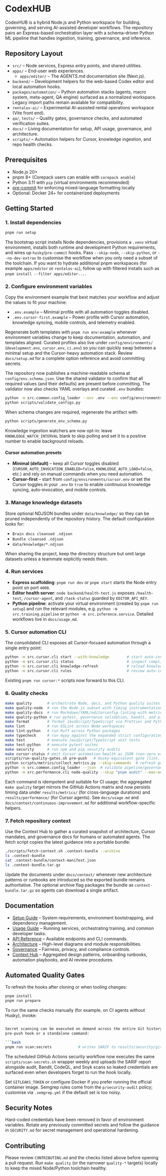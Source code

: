 # CodexHUB

CodexHUB is a hybrid Node.js and Python workspace for building, governing, and serving AI-assisted
developer workflows. The repository pairs an Express-based orchestration layer with a schema-driven
Python ML pipeline that handles ingestion, training, governance, and inference.

## Repository Layout

- `src/` – Node services, Express entry points, and shared utilities.
- `apps/` – End-user web experiences.
  - `apps/editor/` – The AGENTS.md documentation site (Next.js).
- `backend/` – Development helpers for the web-based Codex editor and local automation hooks.
- `packages/automation/` – Python automation stacks (agents, macro system, meta-agent, QA engine)
  surfaced as a normalized workspace. Legacy import paths remain available for compatibility.
- `rentalos-ai/` – Experimental AI-assisted rental operations workspace (Vite front end).
- `qa/`, `tests/` – Quality gates, governance checks, and automated verification suites.
- `docs/` – Living documentation for setup, API usage, governance, and architecture.
- `scripts/` – Automation helpers for Cursor, knowledge ingestion, and repo health checks.

## Prerequisites

- Node.js 20+
- pnpm 8+ (Corepack users can enable with `corepack enable`)
- Python 3.11 with `pip` (virtual environments recommended)
- [pre-commit](https://pre-commit.com/) for enforcing mixed-language formatting locally
- Optional: Docker 24+ for containerized deployments

## Getting Started

### 1. Install dependencies

```bash
pnpm run setup
```

The bootstrap script installs Node dependencies, provisions a `.venv` virtual environment, installs
both runtime and development Python requirements, and wires up `husky`/`pre-commit` hooks. Pass
`--skip-node`, `--skip-python`, or `--no-dev-extras` to customise the workflow when you only need a
subset of the toolchain. If you want to hydrate additional pnpm workspaces (for example
`apps/editor` or `rentalos-ai`), follow up with filtered installs such as
`pnpm install --filter apps/editor...`.

### 2. Configure environment variables

Copy the environment example that best matches your workflow and adjust the values to fit your
machine:

- `.env.example` – Minimal profile with all automation toggles disabled.
- `.env.cursor-first.example` – Power profile with Cursor automation, knowledge syncing, mobile
  controls, and telemetry enabled.

Regenerate both templates with `pnpm run env:example` whenever environment variables change to keep
documentation, automation, and templates aligned. Curated profiles also live under
`config/environments/` (`development.env`, `cursor.env`, `ci.env`) so you can quickly swap between a
minimal setup and the Cursor-heavy automation stack. Review `docs/setup.md` for a complete option
reference and avoid committing secrets.

The repository now publishes a machine-readable schema at `config/env.schema.json`. Use the shared
validator to confirm that all required values (and their defaults) are present before committing.
The validator now also checks YAML overlays and curated `.env` bundles:

```bash
python -m src.common.config_loader --env .env --env config/environments/ci.env --json
python scripts/validate_configs.py
```

When schema changes are required, regenerate the artifact with:

```bash
python scripts/generate_env_schema.py
```

Knowledge ingestion watchers are now opt-in: leave `KNOWLEDGE_WATCH_INTERVAL` blank to skip polling
and set it to a positive number to enable background reloads.

#### Cursor automation presets

- **Minimal (default)** – keep all Cursor toggles disabled (`CURSOR_AUTO_INVOCATION_ENABLED=false`,
  `KNOWLEDGE_AUTO_LOAD=false`, etc.) and rely on manual commands when you need automation.
- **Cursor-first** – start from `config/environments/cursor.env` or set the Cursor toggles in your
  `.env` to `true` to enable continuous knowledge syncing, auto-invocation, and mobile controls.

### 3. Manage knowledge datasets

Store optional NDJSON bundles under `data/knowledge/` so they can be pruned independently of the
repository history. The default configuration looks for:

- `Brain docs cleansed .ndjson`
- `Bundle cleansed .ndjson`
- `data/knowledge/*.ndjson`

When sharing the project, keep the directory structure but omit large datasets unless a teammate
explicitly needs them.

### 4. Run services

- **Express scaffolding**: `pnpm run dev` or `pnpm start` starts the Node entry point on port `4000`.
- **Editor health server**: `node backend/health-test.js` exposes `/health-test`, `/cursor-agent`,
  and `/task-status` guarded by `EDITOR_API_KEY`.
- **Python pipeline**: activate your virtual environment (created by `pnpm run setup`) and run the relevant modules,
  e.g. `python -m src.training.pipeline` or `python -m src.inference.service`. Detailed workflows
  live in `docs/usage.md`.

### 5. Cursor automation CLI

The consolidated CLI exposes all Cursor-focused automation through a single entry point:

```bash
python -m src.cursor.cli start --with-knowledge        # start auto-invocation + knowledge sync
python -m src.cursor.cli status                        # inspect compliance and usage metrics
python -m src.cursor.cli knowledge-refresh             # reload knowledge sources once without watchers
python -m src.cursor.cli rules                         # review auto-invocation rule stats
```

Existing `pnpm run cursor:*` scripts now forward to this CLI.

### 6. Quality checks

```bash
make quality       # orchestrate Node, docs, and Python quality suites with metrics capture
make quality-node  # run the Node.js subset with timing instrumentation
make quality-docs  # run Markdown/YAML/editorconfig linting with metrics
make quality-python # run pytest, governance validation, bandit, and pip audit with metrics
make format        # format JavaScript/TypeScript via Prettier and Python via Ruff
make lint          # run ESLint across Node workspaces
make lint-python   # run Ruff across Python packages
make typecheck     # run mypy against the expanded strict configuration
make test          # execute JavaScript/TypeScript unit tests
make test-python   # execute pytest suites
make security      # run npm and pip security audits
make cursor-status # emit Cursor automation health as JSON (non-zero exit on failure)
scripts/run-quality-gates.sh pre-push   # Husky-equivalent gate (lint, format, tests, Semgrep, Gitleaks)
python scripts/metrics/collect_metrics.py --skip-commands  # refresh governance metrics snapshot
python -m src.common.config_loader --json  # validate pipeline/governance/metrics bundles
python -m src.performance.cli node-quality --skip "pnpm audit" --max-workers 2  # targeted quality run
```

Each command is idempotent and suitable for CI usage; the aggregated `make quality` target mirrors
the GitHub Actions matrix and now persists timing data under `results/metrics/` (for cross-language
durations) and `results/performance/` (for Cursor agents). See `docs/usage.md` and
`docs/context/continuous-improvement.md` for additional workflow-specific helpers.

### 7. Fetch repository context

Use the Context Hub to gather a curated snapshot of architecture, Cursor mandates, and governance
docs for humans or automated agents. The fetch script copies the latest guidance into a portable
bundle:

```bash
./scripts/fetch-context.sh .context-bundle --archive
ls .context-bundle
cat .context-bundle/context-manifest.json
ls .context-bundle.tar.gz
```

Update the documents under `docs/context/` whenever new architecture patterns or runbooks are
introduced so the exported bundle remains authoritative. The optional archive flag packages the
bundle as `context-bundle.tar.gz` so agents can download a single artifact.

## Documentation

- [Setup Guide](docs/setup.md) – System requirements, environment bootstrapping, and dependency
  management.
- [Usage Guide](docs/usage.md) – Running services, orchestrating training, and common developer
  tasks.
- [API Reference](docs/api.md) – Available endpoints and CLI commands.
- [Architecture](docs/architecture.md) – High-level diagrams and module responsibilities.
- [Governance](docs/GOVERNANCE.md) – Fairness, privacy, and compliance controls.
- [Context Hub](docs/context/README.md) – Aggregated design patterns, onboarding runbooks, automation playbooks, and AI review procedures.

## Automated Quality Gates


To refresh the hooks after cloning or when tooling changes:

```bash
pnpm install
pnpm run prepare
```

To run the same checks manually (for example, on CI agents without Husky), invoke:

```bash

Secret scanning can be executed on demand across the entire Git history with either the Husky
pre-push hook or a standalone command:

```bash
pnpm run scan:secrets            # writes SARIF to results/security/gitleaks-report.sarif
```

The scheduled GitHub Actions security workflow now executes the same `scripts/scan-secrets.sh`
wrapper weekly and uploads the SARIF report alongside audit, Bandit, CodeQL, and Snyk scans so
leaked credentials are surfaced even when developers forget to run the hook locally.

Set `GITLEAKS_TOKEN` or configure Docker if you prefer running the official container image. Semgrep rules come from the `p/security-audit` policy; customise via `.semgrep.yml` if the default set is too noisy.

## Security Notes

Hard-coded credentials have been removed in favor of environment variables. Rotate any previously
committed secrets and follow the guidance in `SECURITY.md` for secret management and operational
hardening.

## Contributing

Please review `CONTRIBUTING.md` and the checks listed above before opening a pull request. Run
`make quality` (or the narrower `quality-*` targets) locally to keep the mixed Node/Python toolchain
healthy.
